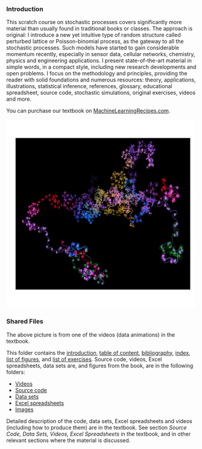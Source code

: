 <h3>Introduction</h3>

This scratch course on stochastic processes covers significantly more material than usually found in traditional books or classes. The approach is original:  I introduce a new yet intuitive type of random structure called perturbed lattice or Poisson-binomial process, as the gateway to all the stochastic processes. Such models have started to gain considerable momentum recently, especially in sensor data, cellular networks, chemistry, physics and engineering applications. I present state-of-the-art material in simple words, in a compact style, including new research developments and open problems. I focus on the methodology and principles, providing the reader with solid foundations and numerous resources: theory, applications, illustrations, statistical inference, references, glossary, educational spreadsheet, source code, stochastic simulations, original exercises, videos and more.

You can purchase our textbook on <a href="https://machinelearningrecipes.com/store/product/p_2845521">MachineLearningRecipes.com</a>.

<img src="https://github.com/VincentGranville/Point-Processes/blob/main/Book/av_demo1000.png" width="500" height="500" class="center">

<h3>Shared Files</h3>

The above picture is from one of the videos (data animations) in the textbook. 

This folder contains the <a href="https://github.com/VincentGranville/Point-Processes/blob/main/Book/PB-TOC.pdf">introduction</a>, <a href="https://github.com/VincentGranville/Point-Processes/blob/main/Book/PB-TOC.pdf">table of content</a>, <a href="https://github.com/VincentGranville/Point-Processes/blob/main/Book/PB_index.pdf">bibliography</a>, <a href="https://github.com/VincentGranville/Point-Processes/blob/main/Book/PB_index.pdf">index</a>, <a href="https://github.com/VincentGranville/Point-Processes/blob/main/Book/PB_index.pdf">list of figures</a>, and <a href="https://github.com/VincentGranville/Point-Processes/blob/main/Book/PB-exercises.pdf">list of exercises</a>. Source code, videos, Excel spreadsheets, data sets are, and figures from the book, are in the following folders: 

<ul>
  <li><a href="https://github.com/VincentGranville/Point-Processes/blob/main/Videos/README.md">Videos</a></li>
  <li><a href="https://github.com/VincentGranville/Point-Processes/tree/main/Source%20Code">Source code</a></li>
  <li><a href="https://github.com/VincentGranville/Point-Processes/tree/main/Data">Data sets</a></li>
  <li><a href="https://github.com/VincentGranville/Point-Processes/blob/main/Spreadsheets/README.md">Excel spreadsheets</a></li>
  <li><a href="https://github.com/VincentGranville/Point-Processes/tree/main/Images">Images</a></li>
</ul>

Detailed description of the code, data sets, Excel spreadsheets and videos (including how to produce them)  are in the textbook. See section <i>Source Code, Data Sets, Videos, Excel Spreadsheets</i> in the textbook, and in other relevant sections where the material is discussed.
